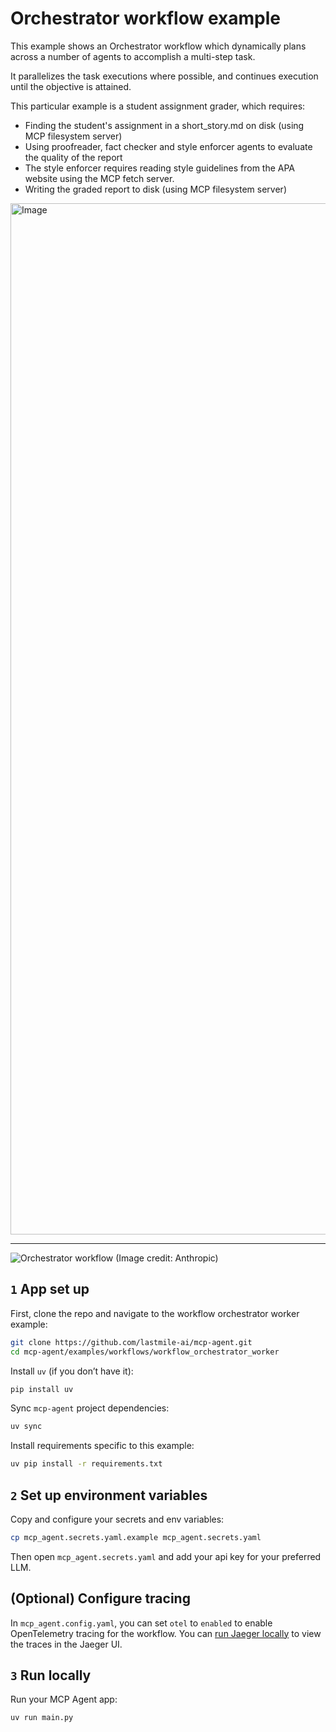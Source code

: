 # Orchestrator workflow example

This example shows an Orchestrator workflow which dynamically plans across a number of agents to accomplish a multi-step task.

It parallelizes the task executions where possible, and continues execution until the objective is attained.

This particular example is a student assignment grader, which requires:

- Finding the student's assignment in a short_story.md on disk (using MCP filesystem server)
- Using proofreader, fact checker and style enforcer agents to evaluate the quality of the report
- The style enforcer requires reading style guidelines from the APA website using the MCP fetch server.
- Writing the graded report to disk (using MCP filesystem server)

<img width="1650" alt="Image" src="https://github.com/user-attachments/assets/12263f81-f2f8-41e2-a758-13d764f782a1" />

---

![Orchestrator workflow (Image credit: Anthropic)](https://www.anthropic.com/_next/image?url=https%3A%2F%2Fwww-cdn.anthropic.com%2Fimages%2F4zrzovbb%2Fwebsite%2F8985fc683fae4780fb34eab1365ab78c7e51bc8e-2401x1000.png&w=3840&q=75)

## `1` App set up

First, clone the repo and navigate to the workflow orchestrator worker example:

```bash
git clone https://github.com/lastmile-ai/mcp-agent.git
cd mcp-agent/examples/workflows/workflow_orchestrator_worker
```

Install `uv` (if you don’t have it):

```bash
pip install uv
```

Sync `mcp-agent` project dependencies:

```bash
uv sync
```

Install requirements specific to this example:

```bash
uv pip install -r requirements.txt
```

## `2` Set up environment variables

Copy and configure your secrets and env variables:

```bash
cp mcp_agent.secrets.yaml.example mcp_agent.secrets.yaml
```

Then open `mcp_agent.secrets.yaml` and add your api key for your preferred LLM.

## (Optional) Configure tracing

In `mcp_agent.config.yaml`, you can set `otel` to `enabled` to enable OpenTelemetry tracing for the workflow.
You can [run Jaeger locally](https://www.jaegertracing.io/docs/2.5/getting-started/) to view the traces in the Jaeger UI.

## `3` Run locally

Run your MCP Agent app:

```bash
uv run main.py
```

